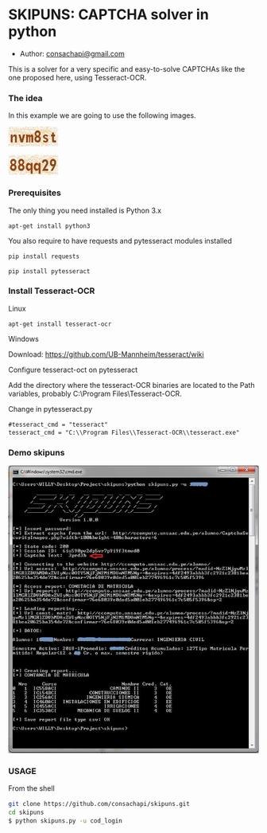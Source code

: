# SKIPUNS: CAPTCHA solver in python

* Author: consachapi@gmail.com

This is a solver for a very specific and easy-to-solve CAPTCHAs like the one proposed here, using Tesseract-OCR.

### The idea
In this example we are going to use the following images.

![alt text](https://github.com/consachapi/skipuns/blob/master/test1.jpeg)

![alt text](https://github.com/consachapi/skipuns/blob/master/test2.jpeg)

### Prerequisites

The only thing you need installed is Python 3.x

```
apt-get install python3
```

You also require to have requests and pytesseract modules installed
```
pip install requests
```

```
pip install pytesseract
```

### Install Tesseract-OCR

Linux

```
apt-get install tesseract-ocr
```

Windows

Download: https://github.com/UB-Mannheim/tesseract/wiki

Configure tesseract-oct on pytesseract

Add the directory where the tesseract-OCR binaries are located to the Path variables, probably C:\Program Files\Tesseract-OCR.

Change in pytesseract.py

```
#tesseract_cmd = "tesseract"
tesseract_cmd = "C:\\Program Files\\Tesseract-OCR\\tesseract.exe"
```


### Demo skipuns

![](https://github.com/consachapi/skipuns/blob/master/demo.JPG)


### USAGE 
From the shell

```bash
git clone https://github.com/consachapi/skipuns.git
cd skipuns
$ python skipuns.py -u cod_login   

```
